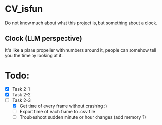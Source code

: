 # CV_isfun

Do not know much about what this project is, but something about a clock.

## Clock (LLM perspective)
It's like a plane propeller with numbers around it, people can somehow tell you the time by looking at it. 

# Todo:
- [x] Task 2-1
- [X] Task 2-2
- [ ] Task 2-3
  - [X]  Get time of every frame without crashing :)
  - [ ]  Export time of each frame to .csv file
  - [ ]  Troubleshoot sudden minute or hour changes (add memory ?)
